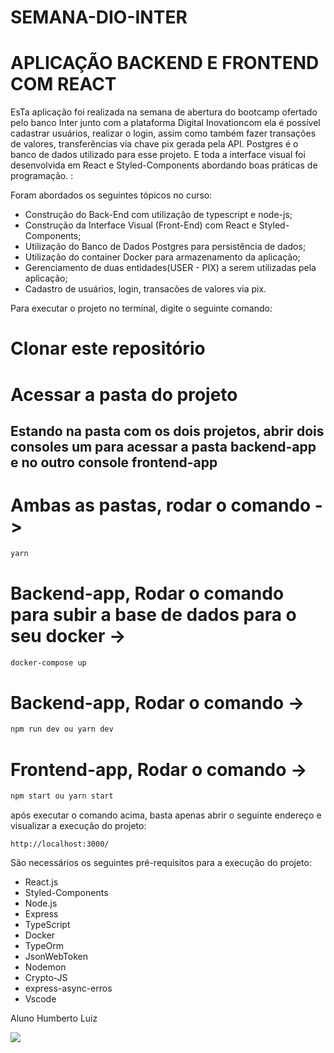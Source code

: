 # SEMANA-DIO-INTER

# APLICAÇÃO BACKEND E FRONTEND COM REACT

EsTa aplicação foi realizada na semana de abertura do bootcamp ofertado pelo banco Inter junto com a plataforma Digital Inovationcom ela é possível cadastrar usuários, realizar o login, assim como também fazer transações de valores, transferências via chave pix gerada pela API. Postgres é o banco de dados utilizado para esse projeto. E toda a interface visual foi desenvolvida em React e Styled-Components abordando boas práticas de programação. :

Foram abordados os seguintes tópicos no curso:

* Construção do Back-End com utilização de typescript e node-js;
* Construção da Interface Visual (Front-End) com React e Styled-Components;
* Utilização do Banco de Dados Postgres para persistência de dados;
* Utilização do container Docker para armazenamento da aplicação;
* Gerenciamento de duas entidades(USER - PIX) a serem utilizadas pela aplicação;
* Cadastro de usuários, login, transacões de valores via pix.

Para executar o projeto no terminal, digite o seguinte comando:


  # Clonar este repositório

  # Acessar a pasta do projeto

  ## Estando na pasta com os dois projetos, abrir dois consoles um para acessar a pasta backend-app e no outro console frontend-app
  
  # Ambas as pastas, rodar o comando -> 
  ```bash
  yarn 
  ``` 
  
  # Backend-app, Rodar o comando para subir a base de dados para o seu docker ->
  ```bash
  docker-compose up
  ``` 
  
  # Backend-app, Rodar o comando ->
  ```bash
  npm run dev ou yarn dev
  ```

  # Frontend-app, Rodar o comando ->
  ```bash
  npm start ou yarn start
  ```
  após executar o comando acima, basta apenas abrir o seguinte endereço e visualizar a execução do projeto:

```
http://localhost:3000/
```

São necessários os seguintes pré-requisitos para a execução do projeto:

* React.js
* Styled-Components
* Node.js
* Express
* TypeScript
* Docker
* TypeOrm
* JsonWebToken
* Nodemon
* Crypto-JS
* express-async-erros
* Vscode

Aluno Humberto Luiz 
<div>
<a href="https://www.linkedin.com/in/humbertoluiz/" target="_blank"><img src="https://img.shields.io/badge/-LinkedIn-%230077B5?style=for-the-badge&logo=linkedin&logoColor=white" target="_blank"></a>   
</div>
